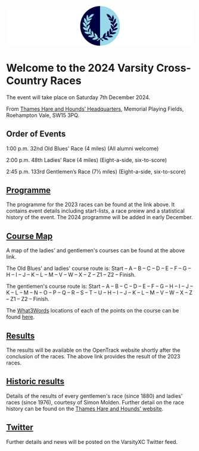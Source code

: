 ![VM Logo](VMLogo-Banner-20Nov18.png)

# Welcome to the 2024 Varsity Cross-Country Races

The event will take place on Saturday 7th December 2024.

From [Thames Hare and Hounds’ Headquarters](https://www.google.co.uk/maps/place/Richard+Evans+Memorial+Playing+Fields,+Roehampton+Vale,+Wimbledon,+London+SW15+3PQ/@51.436469,-0.2617758,2165m/data=!3m1!1e3!4m5!3m4!1s0x48760ec95afaa43f:0xfc203bb538bd992a!8m2!3d51.436469!4d-0.2530211),
Memorial Playing Fields, Roehampton Vale, SW15 3PQ.

## Order of Events

1:00 p.m. 32nd Old Blues' Race (4 miles)
(All alumni welcome)

2:00 p.m. 48th Ladies’ Race (4 miles)
(Eight-a-side, six-to-score)

2:45 p.m. 133rd Gentlemen’s Race (7½ miles)
(Eight-a-side, six-to-score)

## [Programme](/2023-VXCProgramme-02Dec23.pdf)

The programme for the 2023 races can be found at the link above. It contains event details including start-lists, a race preiew and a statistical history of the event. The 2024 programme will be added in early December.

## [Course Map](/TH&H-VarsityCourse-2024-date.png)

A map of the ladies' and gentlemen's courses can be found at the above link. 

The Old Blues' and ladies' course route is: Start – A – B – C – D – E – F – G – H – I – J – K – L – M – V – W – X – Z – Z1 – Z2 –  Finish.

The gentlemen's course route is: Start – A – B – C – D – E – F – G – H – I – J – K – L – M – N – O – P – Q – R – S – T – U – H – I – J – K – L – M – V – W – X – Z – Z1 – Z2 – Finish.

The [What3Words](https://what3words.com) locations of each of the points on the course can be found [here](/https://github.com/thameshareandhounds/varsityxc/blob/master/TH%26H-VXC%20Courses%202024-W3W%20Points.xlsx).

## [Results](https://data.opentrack.run/en-gb/x/2024/GBR/varsityxc/)

The results will be available on the OpenTrack website shortly after the conclusion of the races. The above link provides the result of the 2023 races.

## [Historic results](/VarsityXC-HistoricResults.pdf)

Details of the results of every gentlemen's race (since 1880) and ladies' races (since 1976), courtesy of Simon Molden. Further detail on the race history can be found on the [Thames Hare and Hounds' website](http://www.thameshareandhounds.org.uk/varsity-match/).

## [Twitter](https://twitter.com/oxfcamxc?lang=en)

Further details and news will be posted on the VarsityXC Twitter feed.
